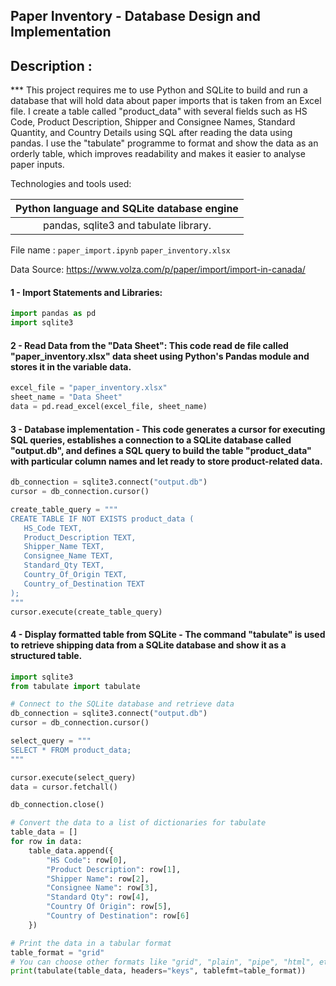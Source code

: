 ## Paper Inventory - Database Design and Implementation
	
## Description :
	
*** This project requires me to use Python and SQLite to build and run a database that will hold data about paper imports that is taken from an Excel file. I create a table called "product_data" with several fields such as HS Code, Product Description, Shipper and Consignee Names, Standard Quantity, and Country Details using SQL after reading the data using pandas. I use the "tabulate" programme to format and show the data as an orderly table, which improves readability and makes it easier to analyse paper inputs.
	
	
Technologies  and tools used: 
	
| Python language and SQLite database engine|
|:---------------:|
| pandas, sqlite3 and tabulate library.|
	

File name : 
``paper_import.ipynb``
``paper_inventory.xlsx``

Data Source: https://www.volza.com/p/paper/import/import-in-canada/
 

#### 1 - Import Statements and Libraries: 

```python
import pandas as pd
import sqlite3
```

#### 2 - Read Data from the "Data Sheet":  This code read de file called "paper_inventory.xlsx" data sheet using Python's Pandas module and stores it in the variable data.

```python 
excel_file = "paper_inventory.xlsx"
sheet_name = "Data Sheet"
data = pd.read_excel(excel_file, sheet_name)

```

#### 3 - Database implementation - This code generates a cursor for executing SQL queries, establishes a connection to a SQLite database called "output.db", and defines a SQL query to build the table "product_data" with particular column names and let ready to store product-related data.


 ```python 
db_connection = sqlite3.connect("output.db")
cursor = db_connection.cursor()

create_table_query = """
CREATE TABLE IF NOT EXISTS product_data (
    HS_Code TEXT,
    Product_Description TEXT,
    Shipper_Name TEXT,
    Consignee_Name TEXT,
    Standard_Qty TEXT,
    Country_Of_Origin TEXT,
    Country_of_Destination TEXT
);
"""
cursor.execute(create_table_query)
```

#### 4 - Display formatted table from SQLite - The command "tabulate" is used to retrieve shipping data from a SQLite database and show it as a structured table.

 

```python
import sqlite3
from tabulate import tabulate

# Connect to the SQLite database and retrieve data
db_connection = sqlite3.connect("output.db")
cursor = db_connection.cursor()

select_query = """
SELECT * FROM product_data;
"""

cursor.execute(select_query)
data = cursor.fetchall()

db_connection.close()

# Convert the data to a list of dictionaries for tabulate
table_data = []
for row in data:
    table_data.append({
        "HS Code": row[0],
        "Product Description": row[1],
        "Shipper Name": row[2],
        "Consignee Name": row[3],
        "Standard Qty": row[4],
        "Country Of Origin": row[5],
        "Country of Destination": row[6]
    })

# Print the data in a tabular format
table_format = "grid"  
# You can choose other formats like "grid", "plain", "pipe", "html", etc.
print(tabulate(table_data, headers="keys", tablefmt=table_format))
```

